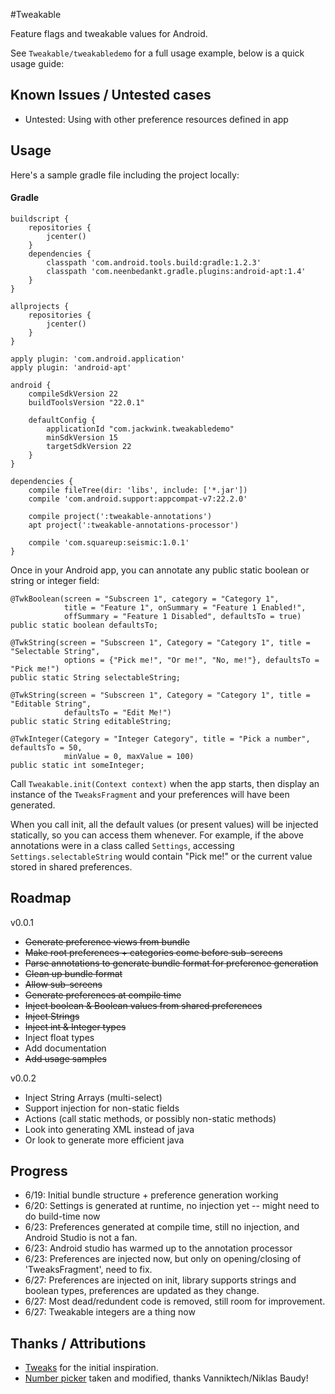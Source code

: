 #Tweakable

Feature flags and tweakable values for Android.

See `Tweakable/tweakabledemo` for a full usage example, below is a quick usage guide:

## Known Issues / Untested cases

* Untested: Using with other preference resources defined in app 

## Usage

Here's a sample gradle file including the project locally:

#### Gradle

    buildscript {
        repositories {
            jcenter()
        }
        dependencies {
            classpath 'com.android.tools.build:gradle:1.2.3'
            classpath 'com.neenbedankt.gradle.plugins:android-apt:1.4'
        }
    }

    allprojects {
        repositories {
            jcenter()
        }
    }
    
    apply plugin: 'com.android.application'
    apply plugin: 'android-apt'

    android {
        compileSdkVersion 22
        buildToolsVersion "22.0.1"

        defaultConfig {
            applicationId "com.jackwink.tweakabledemo"
            minSdkVersion 15
            targetSdkVersion 22
        }
    }

    dependencies {
        compile fileTree(dir: 'libs', include: ['*.jar'])
        compile 'com.android.support:appcompat-v7:22.2.0'

        compile project(':tweakable-annotations')
        apt project(':tweakable-annotations-processor')

        compile 'com.squareup:seismic:1.0.1'
    }

Once in your Android app, you can annotate any public static boolean or string or integer field:

    @TwkBoolean(screen = "Subscreen 1", category = "Category 1", 
                title = "Feature 1", onSummary = "Feature 1 Enabled!", 
                offSummary = "Feature 1 Disabled", defaultsTo = true)
    public static boolean defaultsTo;

    @TwkString(screen = "Subscreen 1", Category = "Category 1", title = "Selectable String",
                options = {"Pick me!", "Or me!", "No, me!"}, defaultsTo = "Pick me!")
    public static String selectableString;
    
    @TwkString(screen = "Subscreen 1", Category = "Category 1", title = "Editable String",
                defaultsTo = "Edit Me!")
    public static String editableString;
    
    @TwkInteger(Category = "Integer Category", title = "Pick a number", defaultsTo = 50, 
                minValue = 0, maxValue = 100)
    public static int someInteger;

Call `Tweakable.init(Context context)` when the app starts, then display an instance of the 
`TweaksFragment` and your preferences will have been generated.

When you call init, all the default values (or present values) will be injected statically, so
you can access them whenever. For example, if the above annotations were in a class called `Settings`,
accessing `Settings.selectableString` would contain "Pick me!" or the current value stored in 
shared preferences.

## Roadmap

v0.0.1

* ~~Generate preference views from bundle~~
* ~~Make root preferences + categories come before sub-screens~~
* ~~Parse annotations to generate bundle format for preference generation~~
* ~~Clean up bundle format~~
* ~~Allow sub-screens~~
* ~~Generate preferences at compile time~~
* ~~Inject boolean & Boolean values from shared preferences~~
* ~~Inject Strings~~
* ~~Inject int & Integer types~~
* Inject float types 
* Add documentation
* ~~Add usage samples~~

v0.0.2

* Inject String Arrays (multi-select)
* Support injection for non-static fields
* Actions (call static methods, or possibly non-static methods) 
* Look into generating XML instead of java
* Or look to generate more efficient java 

## Progress

* 6/19: Initial bundle structure + preference generation working
* 6/20: Settings is generated at runtime, no injection yet -- might need to do build-time now
* 6/23: Preferences generated at compile time, still no injection, and Android Studio is not a fan.
* 6/23: Android studio has warmed up to the annotation processor
* 6/23: Preferences are injected now, but only on opening/closing of 'TweaksFragment', need to fix. 
* 6/27: Preferences are injected on init, library supports strings and boolean types, preferences are 
        updated as they change.
* 6/27: Most dead/redundent code is removed, still room for improvement.
* 6/27: Tweakable integers are a thing now 

## Thanks / Attributions

* [Tweaks](https://github.com/facebook/Tweaks) for the initial inspiration. 
* [Number picker](https://github.com/vanniktech/VNTNumberPickerPreference) taken and modified, thanks Vanniktech/Niklas Baudy!
